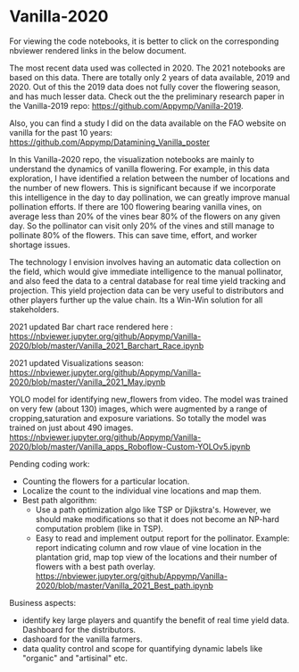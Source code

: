 # Vanilla-2020
For viewing the code notebooks, it is better to click on the corresponding nbviewer rendered links in the below document. 

The most recent data used was collected in 2020. The 2021 notebooks are based on this data. There are totally only 2 years of data available, 2019 and 2020. Out of this the 2019 data does not fully cover the flowering season, and has much lesser data. 
Check out the the preliminary research paper in the Vanilla-2019 repo: https://github.com/Appymp/Vanilla-2019.

Also, you can find a study I did on the data available on the FAO website on vanilla for the past 10 years: https://github.com/Appymp/Datamining_Vanilla_poster


In this Vanilla-2020 repo, the visualization notebooks are mainly to understand the dynamics of vanilla flowering. For example, in this data exploration, I have identified a relation between the number of locations and the number of new flowers. This is significant because if we incorporate this intelligence in the day to day pollination, we can greatly improve manual pollination efforts. If there are 100 flowering bearing vanilla vines, on average less than 20% of the vines bear 80% of the flowers on any given day. So the pollinator can visit only 20% of the vines and still manage to pollinate 80% of the flowers. This can save time, effort, and worker shortage issues.

The technology I envision involves having an automatic data collection on the field, which would give immediate intelligence to the manual pollinator, and also feed the data to a central database for real time yield tracking and projection. This yield projection data can be very useful to distributors and other players further up the value chain. Its a Win-Win solution for all stakeholders.

2021 updated Bar chart race rendered here : https://nbviewer.jupyter.org/github/Appymp/Vanilla-2020/blob/master/Vanilla_2021_Barchart_Race.ipynb

2021 updated Visualizations season: https://nbviewer.jupyter.org/github/Appymp/Vanilla-2020/blob/master/Vanilla_2021_May.ipynb

YOLO model for identifying new_flowers from video. The model was trained on very few (about 130) images, which were augmented by a range of cropping,saturation and exposure variations. So totally the model was trained on just about 490 images. 
https://nbviewer.jupyter.org/github/Appymp/Vanilla-2020/blob/master/Vanilla_apps_Roboflow-Custom-YOLOv5.ipynb


Pending coding work:
- Counting the flowers for a particular location.
- Localize the count to the individual vine locations and map them. 
- Best path algorithm:
  - Use a path optimization algo like TSP or Djikstra's. However, we should make modifications so that it does not become an NP-hard computation problem (like in TSP).
  - Easy to read and implement output report for the pollinator. Example: report indicating column and row vlaue of vine location in the plantation grid, map top view of the locations and their number of flowers with a best path overlay.
https://nbviewer.jupyter.org/github/Appymp/Vanilla-2020/blob/master/Vanilla_2021_Best_path.ipynb
 

Business aspects:
- identify key large players and quantify the benefit of real time yield data. Dashboard for the distributors.
- dashoard for the vanilla farmers.
- data quality control and scope for quantifying dynamic labels like "organic" and "artisinal" etc.
